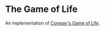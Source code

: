 # The Game of Life

An implementation of [Conway's Game of Life](https://en.wikipedia.org/wiki/Conway%27s_Game_of_Life).
